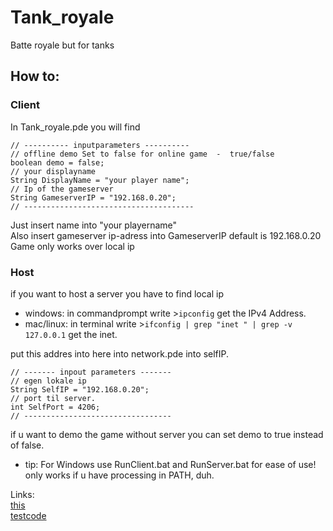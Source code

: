 # Tank_royale
Batte royale but for tanks



## How to:
### Client
In Tank_royale.pde you will find

    // ---------- inputparameters ----------
    // offline demo Set to false for online game  -  true/false
    boolean demo = false;
    // your displayname
    String DisplayName = "your player name";
    // Ip of the gameserver
    String GameserverIP = "192.168.0.20";
    // --------------------------------------
Just insert name into "your playername"  
Also insert gameserver ip-adress into GameserverIP default is 192.168.0.20  
Game only works over local ip

### Host
if you want to host a server you have to find local ip  
* windows: in commandprompt write >`ipconfig` get the IPv4 Address.
* mac/linux: in terminal write >`ifconfig | grep "inet " | grep -v 127.0.0.1` get the inet.

put this addres into here into network.pde into selfIP.

    // ------- inpout parameters -------
    // egen lokale ip
    String SelfIP = "192.168.0.20";
    // port til server.
    int SelfPort = 4206;
    // ---------------------------------




if u want to demo the game without server you can set demo to true instead of false.



* tip: For Windows use RunClient.bat and RunServer.bat for ease of use!  
only works if u have processing in PATH, duh.


Links:  
[this](https://github.com/olekkr/Tank_royale)  
[testcode](https://github.com/olekkr/nettest)  
